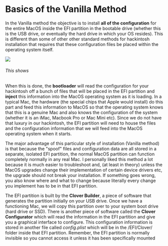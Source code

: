 # Basics of the Vanilla Method

In the Vanilla method the objective is to install **all of the configuration** for the entire MacOS inside the EFI partition in the bootable drive (whether this is the USB drive, or eventually the hard drive in which your OS resides). This is different than some of other other standard methods for hackintosh installation that requires that these configuration files be placed within the operating system itself.

![](http://cecs.wright.edu/~pmateti/Courses/4350/Lectures/SysProgs/Figures/bootloader.png)
###### This shows

When this is done, the **bootloader** will read the configuration for your hackintosh off a bunch of files that will be placed in the EFI partition and **inject** this information into the MacOS operating system as it is loading. In a typical Mac, the hardware (the special chips that Apple would install) do this part and feed this information to MacOS so that the operating system knows that this is a genuine Mac and also knows the configuration of the system (whether it is an iMac, Macbook Pro or Mac Mini etc). Since we do not have that luxury in our hackintosh, the EFI partition will need to house the files and the configuration information that we will feed into the MacOS operating system when it starts. 

The major advantage of this particular style of installation (Vanilla method) is that because the "spoof" files and configuration data are all stored in a separate, isolated EFI partition, the normal MacOS partition can function completely normally in any real Mac. I personally liked this method a lot because it is much easier to troubleshoot and, (at least in theory) unless the MacOS upgrades change their implementation of certain device drivers etc, the upgrade should not break your installation. If something goes wrong, you also know where and what to change because literally every change you implement has to be in that EFI partition. 

  
The EFI partition is built by the **Clover Builder**, a piece of software that generates the partition initially on your USB drive. Once we have a functioning Mac, we will copy this partition over to your system boot drive (hard drive or SSD).  There is another piece of software called the **Clover Configurator** which will read the information in the EFI partition and give you a graphical interface to configure.  This configuration information is stored in another file called *config.plist* which will be in the /EFI/Clover/ folder inside that EFI partition. Remember, the EFI partition is normally invisible so you cannot access it unless it has been specifically mounted
